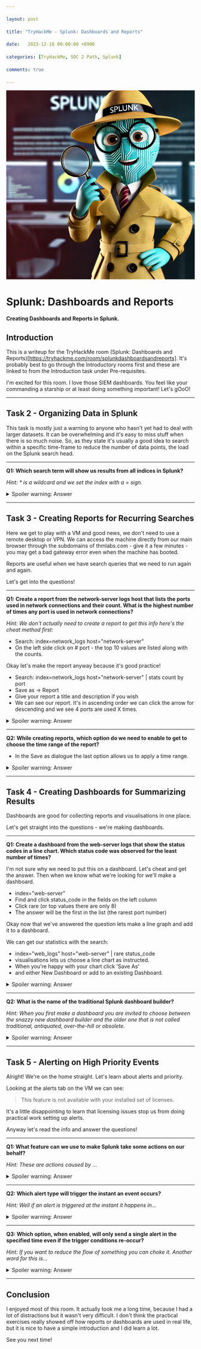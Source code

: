 ```yaml
---

layout: post

title: "TryHackMe - Splunk: Dashboards and Reports"

date:   2023-12-16 00:00:00 +0900

categories: [TryHackMe, SOC 2 Path, Splunk]

comments: true

---
```


<div> <img src="/images/splunk3.webp" alt="Computer tech cartoon" /> </div>

# Splunk: Dashboards and Reports

#### Creating Dashboards and Reports in Splunk.

## Introduction

This is a writeup for the TryHackMe room (Splunk: Dashboards and Reports)[https://tryhackme.com/room/splunkdashboardsandreports]. It's probably best to go through the Introductory rooms first and these are linked to from the Introduction task under Pre-requisites.

I'm excited for this room. I love those SIEM dashboards. You feel like your commanding a starship or at least doing something important! Let's gOoO!

---
## Task 2 - Organizing Data in Splunk

This task is mostly just a warning to anyone who hasn't yet had to deal with larger datasets. It can be overwhelming and it's easy to miss stuff when there is so much noise. So, as they state it's usually a good idea to search within a specific time-frame to reduce the number of data points, the load on the Splunk search head.

---

**Q1: Which search term will show us results from all indices in Splunk?**

*Hint: \* is a wildcard and we set the index with a = sign.*  

<details>
	<summary>Spoiler warning: Answer</summary>
	index=*
</details>

---
## Task 3 - Creating Reports for Recurring Searches

Here we get to play with a VM and good news, we don't need to use a remote desktop or VPN. We can access the machine directly from our main browser through the subdomains of thmlabs.com - give it a few minutes - you may get a bad gateway error even when the machine has booted.

Reports are useful when we have search queries that we need to run again and again.

Let's get into the questions!

---

**Q1: Create a report from the network-server logs host that lists the ports used in network connections and their count. What is the highest number of times any port is used in network connections?**

*Hint: We don't actually need to create a report to get this info here's the cheat method first:*

- Search: index=network_logs host="network-server"
- On the left side click on # port - the top 10 values are listed along with the counts.

Okay let's make the report anyway because it's good practice!

- Search: index=network_logs host="network-server" \| stats count by port
- Save as -> Report
- Give your report a title and description if you wish
- We can see our report. It's in ascending order we can click the arrow for descending and we see 4 ports are used X times.
 
<details>
	<summary>Spoiler warning: Answer</summary>
	5
</details>

---

**Q2: While creating reports, which option do we need to enable to get to choose the time range of the report?**

- In the Save as dialogue the last option allows us to apply a time range.

<details>
	<summary>Spoiler warning: Answer</summary>
	Time Range Picker
</details>

---
## Task 4 - Creating Dashboards for Summarizing Results

Dashboards are good for collecting reports and visualisations in one place.

Let's get straight into the questions - we're making dashboards.

---  

**Q1: Create a dashboard from the web-server logs that show the status codes in a line chart. Which status code was observed for the least number of times?**

I'm not sure why we need to put this on a dashboard. Let's cheat and get the answer. Then when we know what we're looking for we'll make a dashboard.

- index="web-server"
- Find and click status_code in the fields on the left column
- Click rare (or top values there are only 8)
- The answer will be the first in the list (the rarest port number)

Okay now that we've answered the question lets make a line graph and add it to a dashboard.

We can get our statistics with the search:

- index="web_logs" host="web-server" \| rare status_code
- visualisations lets us choose a line chart as instructed.
- When you're happy with your chart click 'Save As'
- and either New Dashboard or add to an existing Dashboard.

<details>
	<summary>Spoiler warning: Answer</summary>
	400
</details>

--- 

**Q2: What is the name of the traditional Splunk dashboard builder?**

*Hint: When you first make a dashboard you are invited to choose between the snazzy new dashboard builder and the older one that is not called traditional, antiquated, over-the-hill or obsolete.*

<details>
	<summary>Spoiler warning: Answer</summary>
	classic
</details>  

---
## Task 5 - Alerting on High Priority Events

Alright! We're on the home straight. Let's learn about alerts and priority.

Looking at the alerts tab on the VM we can see:

> This feature is not available with your installed set of licenses.

It's a little disappointing to learn that licensing issues stop us from doing practical work setting up alerts.

Anyway let's read the info and answer the questions!

---

**Q1: What feature can we use to make Splunk take some actions on our behalf?**

*Hint: These are actions caused by ...*

<details>
	<summary>Spoiler warning: Answer</summary>
	trigger actions  
</details>

---

**Q2: Which alert type will trigger the instant an event occurs?**

*Hint: Well if an alert is triggered at the instant it happens in...*

<details>
	<summary>Spoiler warning: Answer</summary>
	real-time
</details>

---

**Q3: Which option, when enabled, will only send a single alert in the specified time even if the trigger conditions re-occur?**

*Hint: If you want to reduce the flow of something you can choke it. Another word for this is...*

<details>
	<summary>Spoiler warning: Answer</summary>
	throttle
</details>

---

## Conclusion

I enjoyed most of this room. It actually took me a long time, because I had a lot of distractions but it wasn't very difficult. I don't think the practical exercises really showed off how reports or dashboards are used in real life, but it is nice to have a simple introduction and I did learn a lot.

See you next time!
